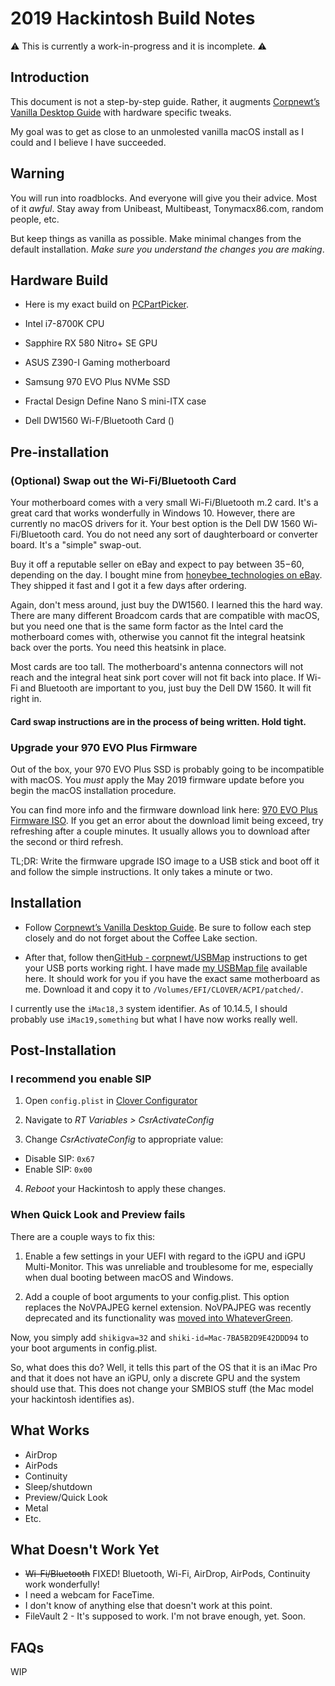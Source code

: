 # 2019 Hackintosh Build Notes

⚠️ This is currently a work-in-progress and it is incomplete. ⚠️

## Introduction
This document is not a step-by-step guide. Rather, it augments [Corpnewt’s  Vanilla Desktop Guide](https://hackintosh.gitbook.io/-r-hackintosh-vanilla-desktop-guide/) with hardware specific tweaks.

My goal was to get as close to an unmolested vanilla macOS install as I could and I believe I have succeeded.

## Warning
You will run into roadblocks. And everyone will give you their advice. Most of it *awful*. Stay away from Unibeast, Multibeast, Tonymacx86.com, random people, etc.

But keep things as vanilla as possible. Make minimal changes from the default installation. *Make sure you understand the changes you are making*.

## Hardware Build
* Here is my exact build on [PCPartPicker](https://pcpartpicker.com/list/MCX2Cb).

* Intel i7-8700K CPU
* Sapphire RX 580 Nitro+ SE GPU
* ASUS Z390-I Gaming motherboard
* Samsung 970 EVO Plus NVMe SSD
* Fractal Design Define Nano S mini-ITX case
* Dell DW1560 Wi-F/Bluetooth Card ()

## Pre-installation

### (Optional) Swap out the Wi-Fi/Bluetooth Card

Your motherboard comes with a very small Wi-Fi/Bluetooth m.2 card. It's a great card that works wonderfully in Windows 10. However, there are currently no macOS drivers for it. Your best option is the Dell DW 1560 Wi-Fi/Bluetooth card. You do not need any sort of daughterboard or converter board. It's a "simple" swap-out.

Buy it off a reputable seller on eBay and expect to pay between $35-$60, depending on the day. I bought mine from [honeybee_technologies on eBay](https://www.ebay.com/usr/honeybee_technologies). They shipped it fast and I got it a few days after ordering.

Again, don't mess around, just buy the DW1560. I learned this the hard way. There are many different Broadcom cards that are compatible with macOS, but you need one that is the same form factor as the Intel card the motherboard comes with, otherwise you cannot fit the integral heatsink back over the ports. You need this heatsink in place.

Most cards are too tall. The motherboard's antenna connectors will not reach and the integral heat sink port cover will not fit back into place. If Wi-Fi and Bluetooth are important to you, just buy the Dell DW 1560. It will fit right in.

#### Card swap instructions are in the process of being written. Hold tight.


### Upgrade your 970 EVO Plus Firmware

Out of the box, your 970 EVO Plus SSD is probably going to be incompatible with macOS.  You *must* apply the May 2019 firmware update before you begin the macOS installation procedure. 

You can find more info and the firmware download link here: [970 EVO Plus Firmware ISO](http://ssd.samsungsemi.com/ecomobile/ssd/update15.do?fname=/Samsung_SSD_970_EVO_Plus_2B2QEXM7.iso). If you get an error about the download limit being exceed, try refreshing after a couple minutes. It usually allows you to download after the second or third refresh.

TL;DR: Write the firmware upgrade ISO image to a USB stick and boot off it and follow the simple instructions. It only takes a minute or two.


## Installation

* Follow  [Corpnewt’s Vanilla Desktop Guide](https://hackintosh.gitbook.io/-r-hackintosh-vanilla-desktop-guide/). Be sure to follow each step closely and do not forget about the Coffee Lake section.

* After that, follow then[GitHub - corpnewt/USBMap](https://github.com/corpnewt/USBMap) instructions to get your USB ports working right. I have made [my USBMap file](SSDT-UIAC.aml) available here. It should work for you if you have the exact same motherboard as me. Download it and copy it to `/Volumes/EFI/CLOVER/ACPI/patched/`.

I currently use the `iMac18,3` system identifier. As of 10.14.5, I should probably use `iMac19,something` but what I have now works really well.


## Post-Installation

### I recommend you enable SIP

1. Open `config.plist` in  [Clover Configurator](http://mackie100projects.altervista.org/download-clover-configurator/) 

2. Navigate to *RT Variables > CsrActivateConfig*

3. Change *CsrActivateConfig* to appropriate value:

* Disable SIP: `0x67`
* Enable SIP: `0x00`

4. *Reboot* your Hackintosh to apply these changes.


### When Quick Look and Preview fails

There are a couple ways to fix this: 

1.  Enable a few settings in your UEFI with regard to the iGPU and iGPU Multi-Monitor. This was unreliable and troublesome for me, especially when dual booting between macOS and Windows.

2. Add a couple of boot arguments to your config.plist. This option replaces the NoVPAJPEG kernel extension. NoVPAJPEG was recently deprecated and its functionality was [moved into WhateverGreen](https://github.com/acidanthera/WhateverGreen/blob/master/Manual/FAQ.OldPlugins.en.md).

Now, you simply add `shikigva=32` and `shiki-id=Mac-7BA5B2D9E42DDD94` to your boot arguments in config.plist.

So, what does this do? Well, it tells this part of the OS that it is an iMac Pro and that it does not have an iGPU, only a discrete GPU and the system should use that. This does not change your SMBIOS stuff (the Mac model your hackintosh identifies as).


## What Works

* AirDrop
* AirPods
* Continuity
* Sleep/shutdown
* Preview/Quick Look
* Metal
* Etc.


## What Doesn't Work Yet

* ~~Wi-Fi/Bluetooth~~ FIXED! Bluetooth, Wi-Fi, AirDrop, AirPods, Continuity work wonderfully!
* I need a webcam for FaceTime.
* I don't know of anything else that doesn't work at this point.
* FileVault 2 - It's supposed to work. I'm not brave enough, yet. Soon.


## FAQs

WIP
